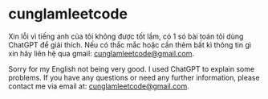# cunglamleetcode

Xin lỗi vì tiếng anh của tôi không được tốt lắm, có 1 só bài toán tôi dùng ChatGPT để giải thích. Nếu có thắc mắc hoặc cần thêm bất kì thông tin gì xin hãy liên hệ qua gmail: cunglamleetcode@gmail.com.

Sorry for my English not being very good. I used ChatGPT to explain some problems. If you have any questions or need any further information, please contact me via email at: cunglamleetcode@gmail.com.

